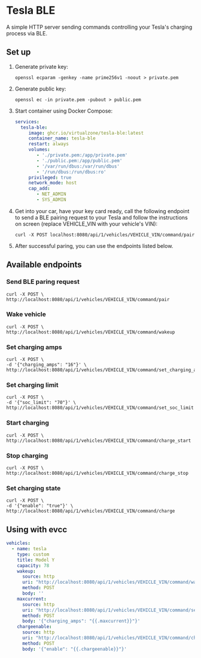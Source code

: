 # Tesla BLE
A simple HTTP server sending commands controlling your Tesla's charging process via BLE.

## Set up
1. Generate private key:

   ```openssl ecparam -genkey -name prime256v1 -noout > private.pem```
1. Generate public key:

   ```openssl ec -in private.pem -pubout > public.pem```
1. Start container using Docker Compose:

   ```yaml
   services:
     tesla-ble:
        image: ghcr.io/virtualzone/tesla-ble:latest
        container_name: tesla-ble
        restart: always
        volumes:
           - './private.pem:/app/private.pem'
           - './public.pem:/app/public.pem'
           - '/var/run/dbus:/var/run/dbus'
           - '/run/dbus:/run/dbus:ro'
        privileged: true
        network_mode: host
        cap_add:
           - NET_ADMIN
           - SYS_ADMIN
    ```
1. Get into your car, have your key card ready, call the following endpoint to send a BLE pairing request to your Tesla and follow the instructions on screen (replace VEHICLE_VIN with your vehicle's VIN):

   ```
   curl -X POST localhost:8080/api/1/vehicles/VEHICLE_VIN/command/pair
   ```
1. After successful paring, you can use the endpoints listed below.

## Available endpoints
### Send BLE paring request
   ```
   curl -X POST \
   http://localhost:8080/api/1/vehicles/VEHICLE_VIN/command/pair
   ```

### Wake vehicle
   ```
   curl -X POST \
   http://localhost:8080/api/1/vehicles/VEHICLE_VIN/command/wakeup
   ```

### Set charging amps
   ```
   curl -X POST \
   -d '{"charging_amps": "16"}' \
   http://localhost:8080/api/1/vehicles/VEHICLE_VIN/command/set_charging_amps
   ```

### Set charging limit
   ```
   curl -X POST \
   -d '{"soc_limit": "70"}' \
   http://localhost:8080/api/1/vehicles/VEHICLE_VIN/command/set_soc_limit
   ```

### Start charging
   ```
   curl -X POST \
   http://localhost:8080/api/1/vehicles/VEHICLE_VIN/command/charge_start
   ```

### Stop charging
   ```
   curl -X POST \
   http://localhost:8080/api/1/vehicles/VEHICLE_VIN/command/charge_stop
   ```

### Set charging state
   ```
   curl -X POST \
   -d '{"enable": "true"}' \
   http://localhost:8080/api/1/vehicles/VEHICLE_VIN/command/charge
   ```

## Using with evcc
```yaml
vehicles:
  - name: tesla
    type: custom
    title: Model Y
    capacity: 78
    wakeup:
      source: http
      uri: "http://localhost:8080/api/1/vehicles/VEHICLE_VIN/command/wake_up"
      method: POST
      body: ''
    maxcurrent:
      source: http
      uri: "http://localhost:8080/api/1/vehicles/VEHICLE_VIN/command/set_charging_amps"
      method: POST
      body: '{"charging_amps": "{{.maxcurrent}}"}'
    chargeenable:
      source: http
      uri: "http://localhost:8080/api/1/vehicles/VEHICLE_VIN/command/charge"
      method: POST
      body: '{"enable": "{{.chargeenable}}"}'
```